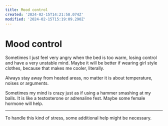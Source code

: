 ```yaml
---
title: Mood control
created: '2024-02-15T14:21:58.074Z'
modified: '2024-02-15T15:19:09.290Z'
---
```


# Mood control

Sometimes I just feel very angry when the bed is too warm, losing control and have a very unstable mind. Maybe it will be better if wearing girl style clothes, because that makes me cooler, literally. 

Always stay away from heated areas, no matter it is about temperature, noises or arguments.

Sometimes my mind is crazy just as if using a hammer smashing at my balls. It is like a testosterone or adrenaline fest. Maybe some female hormone will help.

---

To handle this kind of stress, some additional help might be necessary.
